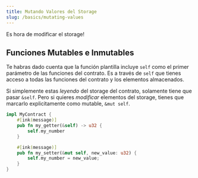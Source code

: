 ```yaml
---
title: Mutando Valores del Storage
slug: /basics/mutating-values
---
```


Es hora de modificar el storage!

## Funciones Mutables e Inmutables

Te habras dado cuenta que la función plantilla incluye `self` como el primer parámetro de las funciones del contrato.
Es a través de `self` que tienes acceso a todas las funciones del contrato y los elementos almacenados.

Si simplemente estas _leyendo_ del storage del contrato, solamente tiene que pasar `&self`. Pero si quieres
_modificar_ elementos del storage, tienes que marcarlo explicitamente como mutable, `&mut self`.

```rust
impl MyContract {
    #[ink(message)]
    pub fn my_getter(&self) -> u32 {
        self.my_number
    }

    #[ink(message)]
    pub fn my_setter(&mut self, new_value: u32) {
        self.my_number = new_value;
    }
}
```
